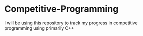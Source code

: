 # Competitive-Programming
I will be using this repository to track my progress in competitive programming using primarily C++

